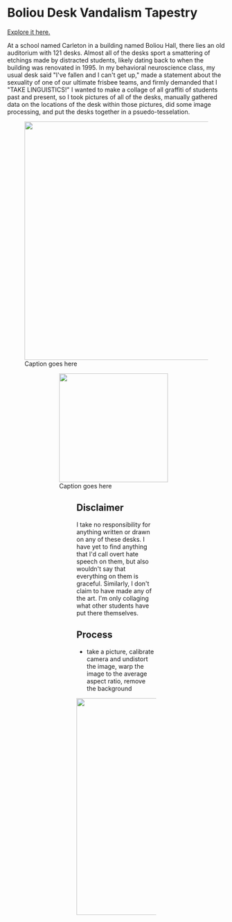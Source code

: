 # Boliou Desk Vandalism Tapestry

[Explore it here.](https://emerson-l.github.io/boliou_desks/)

At a school named Carleton in a building named Boliou Hall, there lies an old auditorium with 121 desks. Almost all of the desks sport a smattering of etchings made by distracted students, likely dating back to when the building was renovated in 1995. In my behavioral neuroscience class, my usual desk said "I've fallen and I can't get up," made a statement about the sexuality of one of our ultimate frisbee teams, and firmly demanded that I "TAKE LINGUISTICS!" I wanted to make a collage of all graffiti of students past and present, so I took pictures of all of the desks, manually gathered data on the locations of the desk within those pictures, did some image processing, and put the desks together in a psuedo-tesselation.

<p align="middle">
  <figure>
    <img src="https://github.com/user-attachments/assets/39a55e7a-ae29-4f5b-bbe8-7405fc4f94a8" width="550" />
    <figcaption>Caption goes here</figcaption>
  <figure>
  <figure>
    <img src="https://github.com/user-attachments/assets/ce605004-689c-4638-8d6e-8e733f8287b6" width="251" /> 
    <figcaption>Caption goes here</figcaption>
  <figure>
</p>

## Disclaimer
I take no responsibility for anything written or drawn on any of these desks. I have yet to find anything that I'd call overt hate speech on them, but also wouldn't say that everything on them is graceful. Similarly, I don't claim to have made any of the art. I'm only collaging what other students have put there themselves.

## Process
- take a picture, calibrate camera and undistort the image, warp the image to the average aspect ratio, remove the background
<p align="middle">
  <img src="https://github.com/user-attachments/assets/c844a06f-9779-4091-9bcd-d72e05ad51cc" width="500" />
</p>








